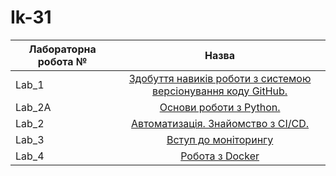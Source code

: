 # Ik-31

| Лабораторна робота № | Назва |
| ------------- |:------------------:| 
| Lab_1 |  [ Здобуття навиків роботи з системою версіонування коду GitHub. ](https://github.com/Vitalik-Khomiak/Vitalik_Khomiak_IK_31/blob/main/lab_1)  |
| Lab_2A |  [ Основи роботи з Python. ](https://github.com/Vitalik-Khomiak/Vitalik_Khomiak_IK_31/blob/main/lab_2a)  |
| Lab_2 |  [ Автоматизація. Знайомство з CI/CD. ](https://github.com/Vitalik-Khomiak/Vitalik_Khomiak_IK_31/blob/main/lab_2)  |
| Lab_3 |  [ Вступ до моніторингу ](https://github.com/Vitalik-Khomiak/Vitalik_Khomiak_IK_31/blob/main/lab_3)  |
| Lab_4 |  [ Робота з Docker ](https://github.com/Vitalik-Khomiak/Vitalik_Khomiak_IK_31/tree/main/lab_4) |
